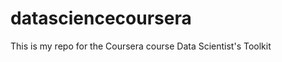 datasciencecoursera
===================

This is my repo for the Coursera course Data Scientist's Toolkit
